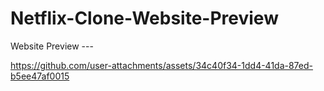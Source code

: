 # Netflix-Clone-Website-Preview

Website Preview ---

https://github.com/user-attachments/assets/34c40f34-1dd4-41da-87ed-b5ee47af0015

